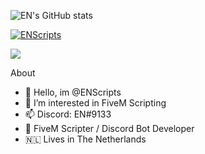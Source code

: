 ![EN's GitHub stats](https://github-readme-stats.vercel.app/api?username=ENScripts&show_icons=true&theme=dracula)

<a href="https://github-readme-stats.vercel.app/api?username=ENScripts&show_icons=true&theme=dracula">

</a> 


<!-- width="100px" height="50px" -->

  <p align="left">
    <a href="https://discord.com/users/822065286109724743">
        <img title="ENScripts" alt="ENScripts" src="https://discord.c99.nl/widget/theme-2/822065286109724743.png"/>
    </a>
</p>

<!-- <center>
    [![Top Langs](https://github-readme-stats.vercel.app/api/top-langs/?username=ENScripts&layout=compact)](https://github.com/ENScripts/github-readme-stats)
</center> -->
<a href="https://github.com/ENScripts/github-readme-stats">
    <img align="center" src="https://github-readme-stats.vercel.app/api/top-langs/?username=ENScripts&layout=compact" />
  </a>

About 
- 👋 Hello, im @ENScripts
- 👀 I’m interested in FiveM Scripting
- 📫 Discord: EN#9133
- 👋 FiveM Scripter / Discord Bot Developer
- 🇳🇱 Lives in The Netherlands

